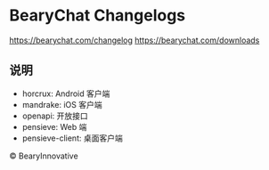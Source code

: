 BearyChat Changelogs
====

https://bearychat.com/changelog
https://bearychat.com/downloads

## 说明
 * horcrux: Android 客户端
 * mandrake: iOS 客户端
 * openapi: 开放接口
 * pensieve: Web 端
 * pensieve-client: 桌面客户端


&copy; BearyInnovative
